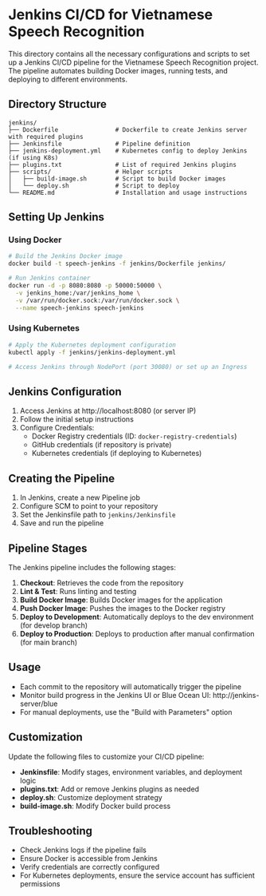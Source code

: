 # Jenkins CI/CD for Vietnamese Speech Recognition

This directory contains all the necessary configurations and scripts to set up a Jenkins CI/CD pipeline for the Vietnamese Speech Recognition project. The pipeline automates building Docker images, running tests, and deploying to different environments.

## Directory Structure

```
jenkins/
├── Dockerfile                # Dockerfile to create Jenkins server with required plugins
├── Jenkinsfile               # Pipeline definition
├── jenkins-deployment.yml    # Kubernetes config to deploy Jenkins (if using K8s)
├── plugins.txt               # List of required Jenkins plugins
├── scripts/                  # Helper scripts
│   ├── build-image.sh        # Script to build Docker images
│   └── deploy.sh             # Script to deploy
└── README.md                 # Installation and usage instructions
```

## Setting Up Jenkins

### Using Docker

```bash
# Build the Jenkins Docker image
docker build -t speech-jenkins -f jenkins/Dockerfile jenkins/

# Run Jenkins container
docker run -d -p 8080:8080 -p 50000:50000 \
  -v jenkins_home:/var/jenkins_home \
  -v /var/run/docker.sock:/var/run/docker.sock \
  --name speech-jenkins speech-jenkins
```

### Using Kubernetes

```bash
# Apply the Kubernetes deployment configuration
kubectl apply -f jenkins/jenkins-deployment.yml

# Access Jenkins through NodePort (port 30080) or set up an Ingress
```

## Jenkins Configuration

1. Access Jenkins at http://localhost:8080 (or server IP)
2. Follow the initial setup instructions
3. Configure Credentials:
   - Docker Registry credentials (ID: `docker-registry-credentials`)
   - GitHub credentials (if repository is private)
   - Kubernetes credentials (if deploying to Kubernetes)

## Creating the Pipeline

1. In Jenkins, create a new Pipeline job
2. Configure SCM to point to your repository
3. Set the Jenkinsfile path to `jenkins/Jenkinsfile`
4. Save and run the pipeline

## Pipeline Stages

The Jenkins pipeline includes the following stages:

1. **Checkout**: Retrieves the code from the repository
2. **Lint & Test**: Runs linting and testing
3. **Build Docker Image**: Builds Docker images for the application
4. **Push Docker Image**: Pushes the images to the Docker registry
5. **Deploy to Development**: Automatically deploys to the dev environment (for develop branch)
6. **Deploy to Production**: Deploys to production after manual confirmation (for main branch)

## Usage

- Each commit to the repository will automatically trigger the pipeline
- Monitor build progress in the Jenkins UI or Blue Ocean UI: http://jenkins-server/blue
- For manual deployments, use the "Build with Parameters" option

## Customization

Update the following files to customize your CI/CD pipeline:

- **Jenkinsfile**: Modify stages, environment variables, and deployment logic
- **plugins.txt**: Add or remove Jenkins plugins as needed
- **deploy.sh**: Customize deployment strategy
- **build-image.sh**: Modify Docker build process

## Troubleshooting

- Check Jenkins logs if the pipeline fails
- Ensure Docker is accessible from Jenkins
- Verify credentials are correctly configured
- For Kubernetes deployments, ensure the service account has sufficient permissions
